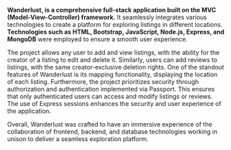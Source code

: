 **Wanderlust, is a comprehensive full-stack application built on the MVC (Model-View-Controller) framework.**
It seamlessly integrates various technologies to create a platform for exploring listings in different locations.
**Technologies such as HTML, Bootstrap, JavaScript, Node.js, Express, and MongoDB** were employed to ensure a smooth user experience.

The project allows any user to add and view listings, with the ability for the creator of a listing to edit and delete it. Similarly, users can add reviews to listings, with the same creator-exclusive deletion rights.
One of the standout features of Wanderlust is its mapping functionality, displaying the location of each listing. Furthermore, the project prioritizes security through authorization and authentication implemented via Passport. This ensures that only authenticated users can access and modify listings or reviews. The use of Express sessions enhances the security and user experience of the application.

Overall, Wanderlust was crafted to have an immersive experience of the collaboration of frontend, backend, and database technologies working in unison to deliver a seamless exploration platform.





